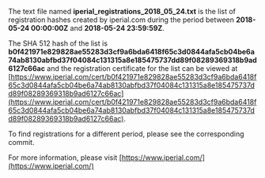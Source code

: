 The text file named **iperial_registrations_2018_05_24.txt** is the list of registration hashes created by iperial.com during the period between **2018-05-24 00:00:00Z** and **2018-05-24 23:59:59Z**.

The SHA 512 hash of the list is **b0f421971e829828ae55283d3cf9a6bda6418f65c3d0844afa5cb04be6a74ab8130abfbd37f04084c131315a8e185475737dd89f08289369318b9ad6127c66ac** and the registration certificate for the list can be viewed at [https://www.iperial.com/cert/b0f421971e829828ae55283d3cf9a6bda6418f65c3d0844afa5cb04be6a74ab8130abfbd37f04084c131315a8e185475737dd89f08289369318b9ad6127c66ac](https://www.iperial.com/cert/b0f421971e829828ae55283d3cf9a6bda6418f65c3d0844afa5cb04be6a74ab8130abfbd37f04084c131315a8e185475737dd89f08289369318b9ad6127c66ac).

To find registrations for a different period, please see the corresponding commit.

For more information, please visit [https://www.iperial.com/](https://www.iperial.com/)
